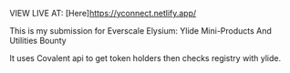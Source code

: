 VIEW LIVE AT: [Here]https://yconnect.netlify.app/

This is my submission for Everscale Elysium:
Ylide Mini-Products And Utilities Bounty

It uses Covalent api to get token holders then checks registry with ylide.
